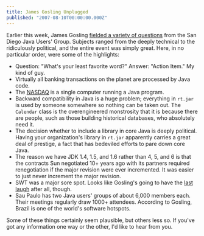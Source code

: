 ```yaml
---
title: James Gosling Unplugged
published: "2007-08-10T00:00:00.000Z"
---
```


Earlier this week, James Gosling [fielded a variety of questions](/articles/2007/07/31/conversations-with-james) from the San Diego Java Users' Group. Subjects ranged from the deeply technical to the ridiculously political, and the entire event was simply great. Here, in no particular order, were some of the highlights:

-  Question: "What's your least favorite word?" Answer: "Action Item." My kind of guy.
-  Virtually all banking transactions on the planet are processed by Java code.
-  The [NASDAQ](http://www.nasdaq.com/aspx/iishome.aspx?) is a single computer running a Java program.
-  Backward compatibility in Java is a huge problem; everything in <code>rt.jar</code> is used by someone somewhere so nothing can be taken out. The <code>Calendar</code> class is the overengineered monstrosity that it is because there are people, such as those building historical databases, who absolutely need it.
-  The decision whether to include a library in core Java is deeply political. Having your organization's library in <code>rt.jar</code> apparently carries a great deal of prestige, a fact that has bedeviled efforts to pare down core Java.
-  The reason we have JDK 1.4, 1.5, and 1.6 rather than 4, 5, and 6 is that the contracts Sun negotiated 10+ years ago with its partners required renegotiation if the major revision were ever incremented. It was easier to just never increment the major revision.
-  SWT was a major sore spot. Looks like Gosling's going to have the [last laugh](http://depth-first.com/articles/2007/07/18/building-a-molecule-preview-with-firefly-the-joy-of-swing) after all, though.
-  Sau Paulo has two Java users' groups of about 6,000 members each. Their meetings regularly draw 1000+ attendees. According to Gosling, Brazil is one of the world's software hotspots.

Some of these things certainly seem plausible, but others less so. If you've got any information one way or the other, I'd like to hear from you.